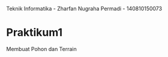 Teknik Informatika - Zharfan Nugraha Permadi - 140810150073

# Praktikum1
Membuat Pohon dan Terrain
